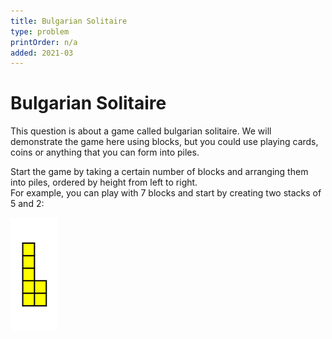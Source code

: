 ```yaml
---
title: Bulgarian Solitaire
type: problem
printOrder: n/a
added: 2021-03
---
```


# Bulgarian Solitaire

This question is about a game called bulgarian solitaire. We will demonstrate the game here using blocks, but you could use playing cards, coins or anything that you can form into piles.

Start the game by taking a certain number of blocks and arranging them into piles, ordered by height from left to right.  
For example, you can play with 7 blocks and start by creating two stacks of 5 and 2:

<img src="../../images/bulgarian-solitaire-01.png" width=75>
